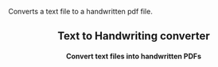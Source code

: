 Converts a text file to a handwritten pdf file.
<p align="center">
	<h2 align="center"> Text to Handwriting converter </h2>
	<h4 align="center"> Convert text files into handwritten PDFs <h4>
</p>
